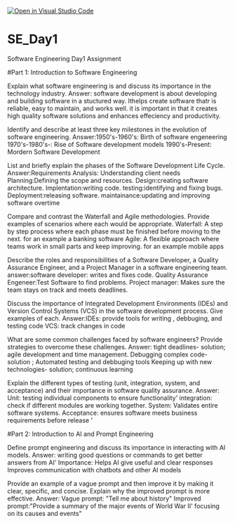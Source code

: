 [![Open in Visual Studio Code](https://classroom.github.com/assets/open-in-vscode-2e0aaae1b6195c2367325f4f02e2d04e9abb55f0b24a779b69b11b9e10269abc.svg)](https://classroom.github.com/online_ide?assignment_repo_id=18442416&assignment_repo_type=AssignmentRepo)
# SE_Day1
Software Engineering Day1 Assignment

#Part 1: Introduction to Software Engineering

Explain what software engineering is and discuss its importance in the technology industry.
Answer: software development is about developing and building software in a stuctured way. Ithelps create software thatr is reliable, easy to maintain, and works well.
it is important in that it creates high quality software solutions and enhances effeciency and productivity.


Identify and describe at least three key milestones in the evolution of software engineering.
Answer:1950's-1960's: Birth of software engeneering 
1970's-1980's-: Rise of Software development models
1990's-Present: Mordern Software Development


List and briefly explain the phases of the Software Development Life Cycle.
Answer:Requirements Analysis: Understanding client needs
Planning:Defining the scope and resources.
Design:creating software architecture.
Implentation:writing code.
testing:identifying and fixing bugs.
Deployment:releasing software.
maintainance:updating and improving software overtime


Compare and contrast the Waterfall and Agile methodologies. Provide examples of scenarios where each would be appropriate.
Waterfall: A step by step process where each phase must be finished before moving to the next.
for an example a banking software
Agile: A flexible approach where teams work in small parts and keep improving.
for an example mobile apps


Describe the roles and responsibilities of a Software Developer, a Quality Assurance Engineer, and a Project Manager in a software engineering team.
answer:software developer: writes and fixes code.
Quality Assurance Engeneer:Test Software to find problems.
Project manager: Makes sure the team stays on track and meets deadlines.

Discuss the importance of Integrated Development Environments (IDEs) and Version Control Systems (VCS) in the software development process. Give examples of each.
Answer:IDEs: provide tools for writing , debbuging, and testing code 
VCS: track changes in code 

What are some common challenges faced by software engineers? Provide strategies to overcome these challenges.
Answer: tight deadlines- solution; agile development and time management.
Debugging complex code- solution ; Automated testing and debbuging tools
Keeping up with new technologies- solution; continuous learning


Explain the different types of testing (unit, integration, system, and acceptance) and their importance in software quality assurance.
Answer: Unit: testing individual components to ensure functionality'
integration: check if different modules are working together.
System: Validates entire software systems.
Acceptance: ensures software meets business requirements before release '


#Part 2: Introduction to AI and Prompt Engineering


Define prompt engineering and discuss its importance in interacting with AI models.
Answer: writing good questions or commands to get better answers from AI'
Importance: Helps AI give useful and clear responses
Improves communication with chatbots and other AI models

Provide an example of a vague prompt and then improve it by making it clear, specific, and concise. Explain why the improved prompt is more effective.
Answer: Vague prompt: "Tell me about history"
Improved prompt:"Provide a summary of the major events of World War II' focusing on its causes and events"


